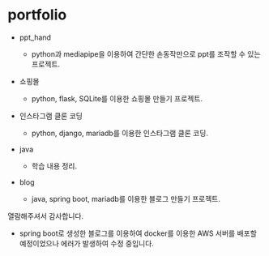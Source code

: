 # portfolio

+ ppt_hand
  * python과 mediapipe을 이용하여 간단한 손동작만으로 ppt를 조작할 수 있는 프로젝트.

+ 쇼핑몰
  * python, flask, SQLite를 이용한 쇼핑몰 만들기 프로젝트.

+ 인스타그램 클론 코딩
  * python, django, mariadb를 이용한 인스타그램 클론 코딩.

+ java
  * 학습 내용 정리.

+ blog
  * java, spring boot, mariadb를 이용한 블로그 만들기 프로젝트.


열람해주셔서 감사합니다.

* spring boot로 생성한 블로그를 이용하여 docker를 이용한 AWS 서버를 배포할 예정이었으나 에러가 발생하여 수정 중입니다.
